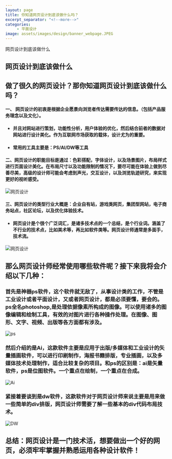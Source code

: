 ```yaml
---
layout: page
title: 你知道网页设计到底该做什么吗？
excerpt_separator: "<!--more-->"
categories:
     - 平面设计
image: assets/images/design/banner_webpage.JPEG
---
```

网页设计到底该做什么
<!--more-->

## 网页设计到底该做什么

## 做了很久的网页设计？那你知道网页设计到底该做什么吗？
#### 一、 网页设计的初衷是根据企业愿景向浏览者传达需要传达的信息。（包括产品服务理念以及文化）。
+ #### 并且对网站进行策划，功能性分析，用户体验的优化，然后结合前者的数据对网站进行设计美化。作为互联网市场获取的载体，设计尤为的重要。
+ #### 常用的工具主要是：PS/AI/DW等工具

#### 二、网页设计的职能目标是通过：色彩搭配，字体设计，以及场景图片，布局样式进行页面设计美化。在布局尺寸以及功能限制的情况下，要尽可能在体验上做到尽善尽美，高级的设计师可能会考虑到声光，交互设计，以及浏览轨迹研究，来实现更好的视听感受。
![网页设计](https://exp-picture.cdn.bcebos.com/94af5fc1b727ac5336df5c9f2ecadce8914899ee.jpg?x-bce-process=image%2Fresize%2Cm_lfit%2Cw_500%2Climit_1)
#### 三、网页设计的类型行业大概是：企业自有站，游戏类网页，集团型网站，电子商务站点，社区论坛，以及优化体验技术。

+ #### 网页设计是个很个广泛词汇，是诸多技术点的一个总结，是个行业词。涵盖了不行业的技术点，比如美术等，再比如软件类等。网页设计师通常是多面手，技术流。
![网页设计](https://exp-picture.cdn.bcebos.com/a48bc2e8904800fc41a055bdd42043715edb93ee.jpg?x-bce-process=image%2Fresize%2Cm_lfit%2Cw_500%2Climit_1)
## 那么网页设计师经常使用哪些软件呢？接下来我将会介绍以下几种：
### 首先是神器ps软件，这个软件就无敌了，从事设计类的工作，不管是工业设计或者平面设计，又或者网页设计，都是必须要懂，要会的。ps全名photoshop,是处理依据像素所构成的图像。可以使用诸多的图像编辑和绘制工具，有效的对图片进行各种操作处理。在图像、图形、文字、视频、出版等各方面都有涉及。
![ps](https://exp-picture.cdn.bcebos.com/5e615d715fdb3620856d003aabc5260f89358dee.jpg?x-bce-process=image%2Fresize%2Cm_lfit%2Cw_500%2Climit_1)
### 然后介绍的是Ai，这款软件主要是应用于出版/多媒体和工业设计的矢量插画软件，可以进行印刷制作，海报书籍排版，专业插画，以及多媒体技术处理制作，适合比较复杂的项目。和ps的区别是：ai是矢量软件，ps是位图软件。一个重点在绘制，一个重点在合成。
![Ai](https://exp-picture.cdn.bcebos.com/b87bd38920c5260fc8621039d2de4507890189ee.jpg?x-bce-process=image%2Fresize%2Cm_lfit%2Cw_500%2Climit_1)
### 紧接着要谈到是dw软件，这款软件对于网页设计师来说主要是用来做一些简单的div排版，网页设计师需要了解一些基本的div代码布局技术。
![DW](https://exp-picture.cdn.bcebos.com/8974c38a59de4507cc56f5c35e413a8ca70885ee.jpg?x-bce-process=image%2Fresize%2Cm_lfit%2Cw_500%2Climit_1)
## 总结：网页设计是一门技术活，想要做出一个好的网页，必须牢牢掌握并熟悉运用各种设计软件！